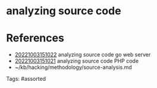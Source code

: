 # analyzing source code

# References
- [20221003151022](/zet/20221003151022/) analyzing source code go web server
- [20221003151021](/zet/20221003151021/) analyzing source code PHP code
- ~/kb/hacking/methodology/source-analysis.md

Tags:
    #assorted

